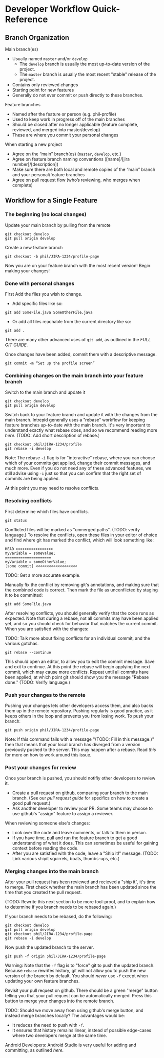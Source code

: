 # Developer Workflow Quick-Reference

## Branch Organization

Main branch(es)
- Usually named `master` and/or `develop`
  - The `develop` branch is usually the most up-to-date version of the project.
  - The `master` branch is usually the most recent "stable" release of the project.
- Contains only reviewed changes
- Starting point for new features
- Generally do not ever commit or push directly to these branches.

Feature branches
- Named after the feature or person (e.g. phil-profile)
- Used to keep work in progress off of the main branches
- Should be closed after no longer applicable (feature complete, reviewed, and merged into master/develop)
- These are where you commit your personal changes

When starting a new project
- Agree on the “main” branch(es) (`master`, `develop`, etc.)
- Agree on feature branch naming conventions ([name]/[jira number]/[description])
- Make sure there are both local and remote copies of the “main” branch and your personal/feature branches
- Agree on pull request flow (who’s reviewing, who merges when complete)

## Workflow for a Single Feature

### The beginning (no local changes)
Update your main branch by pulling from the remote

```
git checkout develop
git pull origin develop
```

Create a new feature branch
```
git checkout -b phil/JIRA-1234/profile-page
```

Now you are on your feature branch with the most recent version!
Begin making your changes!

### Done with personal changes

First Add the files you wish to change.
- Add specific files like so:
```
git add SomeFile.java SomeOtherFile.java
```
- Or add all files reachable from the current directory like so:
```
git add .
```
There are many other advanced uses of `git add`, as outlined in the *FULL GIT GUIDE*.

Once changes have been added, commit them with a descriptive message.
```
git commit -m “Set up the profile screen”
```

### Combining changes on the main branch into your feature branch

Switch to the main branch and update it
```
git checkout develop
git pull origin develop
```

Switch back to your feature branch and update it with the changes from the main branch. Intrepid generally uses a "rebase" workflow for keeping feature branches up-to-date with the main branch. It's very important to understand exactly what rebase does, and so we recommend reading more *here*. (TODO: Add short description of rebase.) 

```
git checkout phil/JIRA-1234/profile
git rebase -i develop
```
Note: The rebase `-i` flag is for "interactive" rebase, where you can choose which of your commits get applied, change their commit messages, and much more. Even if you do not need any of these advanced features, we still advise using `-i` just so that you can confirm that the right set of commits are being applied.

At this point you may need to resolve conflicts.

### Resolving conflicts

First determine which files have conflicts.

```
git status
```

Conflicted files will be marked as "unmerged paths". (TODO: verify language.) To resolve the conflicts, open these files in your editor of choice and find where git has marked the conflict, which will look something like:
```
HEAD >>>>>>>>>>>>>>>>>
myVariable = someValue;
=====================
myVariable = someOtherValue;
[some commit] <<<<<<<<<<<<<<<<<<<
```
TODO: Get a more accurate example.

Manually fix the conflict by removing git's annotations, and making sure that the combined code is correct. Then mark the file as unconflicted by staging it to be committed:
```
git add SomeFile.java
```

After resolving conflicts, you should generally verify that the code runs as expected. Note that during a rebase, not all commits may have been applied yet, and so you should check for behavior that matches the current commit. When you are satisfied with the changes:

TODO: Talk more about fixing conflicts for an individual commit, and the various gotchas.

```
git rebase --continue
```

This should open an editor, to allow you to edit the commit message. Save and exit to continue. At this point the rebase will begin applying the next commit, which may cause more conflicts. Repeat until all commits have been applied, at which point git should show you the message "Rebase done." (TODO: Verify language.)

### Push your changes to the remote

Pushing your changes lets other developers access them, and also backs them up in the remote repository. Pushing regularly is good practice, as it keeps others in the loop and prevents you from losing work. To push your branch:

```
git push origin phil/JIRA-1234/profile-page
```

Note: If this command fails with a message "(TODO: Fill in this message.)" then that means that your local branch has diverged from a version previously pushed to the server. This may happen after a rebase. Read *this* for more on how to work around this issue.

### Post your changes for review

Once your branch is pushed, you should notifiy other developers to review it.
- Create a pull request on github, comparing your branch to the main branch. (See our *pull request guide* for specifics on how to create a good pull request.)
- Ask another developer to review your PR. Some teams may choose to use github's "assign" feature to assign a reviewer.

When reviewing someone else's changes:
- Look over the code and leave comments, or talk to them in person.
- If you have time, pull and run the feature branch to get a good understanding of what it does. This can sometimes be useful for gaining context before reading the code.
- After you are satisfied with the code, leave a "Ship it!" message. (TODO: Link various shipit squirrels, boats, thumbs-ups, etc.)

### Merging changes into the main branch

After your pull request has been reviewed and recieved a "ship it", it's time to merge. First check whether the main branch has been updated since the time that you created the pull request.

(TODO: Rewrite this next section to be more fool-proof, and to explain how to determine if you branch needs to be rebased again.)

If your branch needs to be rebased, do the following:
```
git checkout develop
git pull origin develop
git checkout phil/JIRA-1234/profile-page
git rebase -i develop
```

Now push the updated branch to the server.
```
git push -f origin phil/JIRA-1234/profile-page
```
Warning: Note that the `-f` flag is to "force" git to push the updated branch. Because `rebase` rewrites history, git will not allow you to push the new version of the branch by default. You should *never* use `-f` except when updating your own feature branches.

Revisit your pull request on github. There should be a green "merge" button telling you that your pull request can be automatically merged. Press this button to merge your changes into the remote branch.

TODO: Should we move away from using github's merge button, and instead merge branches locally? The advantages would be:
- It reduces the need to push with `-f`.
- It ensures that history remains linear, instead of possible edge-cases where two developers merge at the same time.

Android Developers: Android Studio is very useful for adding and committing, as outlined *here*.

